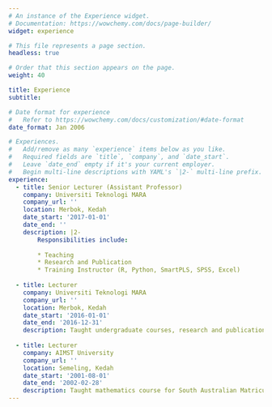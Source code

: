 ```yaml
---
# An instance of the Experience widget.
# Documentation: https://wowchemy.com/docs/page-builder/
widget: experience

# This file represents a page section.
headless: true

# Order that this section appears on the page.
weight: 40

title: Experience
subtitle:

# Date format for experience
#   Refer to https://wowchemy.com/docs/customization/#date-format
date_format: Jan 2006

# Experiences.
#   Add/remove as many `experience` items below as you like.
#   Required fields are `title`, `company`, and `date_start`.
#   Leave `date_end` empty if it's your current employer.
#   Begin multi-line descriptions with YAML's `|2-` multi-line prefix.
experience:
  - title: Senior Lecturer (Assistant Professor)
    company: Universiti Teknologi MARA
    company_url: ''
    location: Merbok, Kedah
    date_start: '2017-01-01'
    date_end: ''
    description: |2-
        Responsibilities include:
        
        * Teaching
        * Research and Publication
        * Training Instructor (R, Python, SmartPLS, SPSS, Excel)
        
  - title: Lecturer
    company: Universiti Teknologi MARA
    company_url: ''
    location: Merbok, Kedah
    date_start: '2016-01-01'
    date_end: '2016-12-31'
    description: Taught undergraduate courses, research and publications as well as conducting in house staff training in data analysis.
    
  - title: Lecturer
    company: AIMST University
    company_url: ''
    location: Semeling, Kedah
    date_start: '2001-08-01'
    date_end: '2002-02-28'
    description: Taught mathematics course for South Australian Matriculation (SAM) program.
---
```

